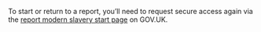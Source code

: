 To start or return to a report, you’ll need to request secure access again via the [report modern slavery start page](/start) on GOV.UK.
